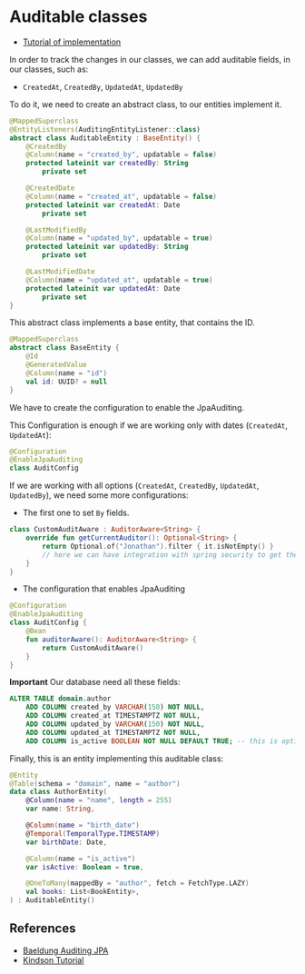 # Auditable classes

* [Tutorial of implementation](https://www.kindsonthegenius.com/auditing-in-spring-bootstep-by-step-tutorial/)

In order to track the changes in our classes, we can add auditable fields, in our classes, such as:

- `CreatedAt`, `CreatedBy`, `UpdatedAt`, `UpdatedBy`

To do it, we need to create an abstract class, to our entities implement it.

```kotlin
@MappedSuperclass
@EntityListeners(AuditingEntityListener::class)
abstract class AuditableEntity : BaseEntity() {
    @CreatedBy
    @Column(name = "created_by", updatable = false)
    protected lateinit var createdBy: String
        private set

    @CreatedDate
    @Column(name = "created_at", updatable = false)
    protected lateinit var createdAt: Date
        private set

    @LastModifiedBy
    @Column(name = "updated_by", updatable = true)
    protected lateinit var updatedBy: String
        private set

    @LastModifiedDate
    @Column(name = "updated_at", updatable = true)
    protected lateinit var updatedAt: Date
        private set
}
```

This abstract class implements a base entity, that contains the ID.

```kotlin
@MappedSuperclass
abstract class BaseEntity {
    @Id
    @GeneratedValue
    @Column(name = "id")
    val id: UUID? = null
}
```

We have to create the configuration to enable the JpaAuditing.

This Configuration is enough if we are working only with dates (`CreatedAt`, `UpdatedAt`):

```kotlin
@Configuration
@EnableJpaAuditing
class AuditConfig
```

If we are working with all options (`CreatedAt`, `CreatedBy`, `UpdatedAt`, `UpdatedBy`), we need some more
configurations:

- The first one to set `By` fields.

```kotlin
class CustomAuditAware : AuditorAware<String> {
    override fun getCurrentAuditor(): Optional<String> {
        return Optional.of("Jonathan").filter { it.isNotEmpty() }
        // here we can have integration with spring security to get the connected user
    }
}
```

- The configuration that enables JpaAuditing

```kotlin
@Configuration
@EnableJpaAuditing
class AuditConfig {
    @Bean
    fun auditorAware(): AuditorAware<String> {
        return CustomAuditAware()
    }
}
```

**Important**
Our database need all these fields:

```sql
ALTER TABLE domain.author
    ADD COLUMN created_by VARCHAR(150) NOT NULL,
    ADD COLUMN created_at TIMESTAMPTZ NOT NULL,
    ADD COLUMN updated_by VARCHAR(150) NOT NULL,
    ADD COLUMN updated_at TIMESTAMPTZ NOT NULL,
    ADD COLUMN is_active BOOLEAN NOT NULL DEFAULT TRUE; -- this is optional
```

Finally, this is an entity implementing this auditable class:

```kotlin
@Entity
@Table(schema = "domain", name = "author")
data class AuthorEntity(
    @Column(name = "name", length = 255)
    var name: String,

    @Column(name = "birth_date")
    @Temporal(TemporalType.TIMESTAMP)
    var birthDate: Date,

    @Column(name = "is_active")
    var isActive: Boolean = true,

    @OneToMany(mappedBy = "author", fetch = FetchType.LAZY)
    val books: List<BookEntity>,
) : AuditableEntity()
```

## References

- [Baeldung Auditing JPA](https://www.baeldung.com/database-auditing-jpa)
- [Kindson Tutorial](https://www.kindsonthegenius.com/auditing-in-spring-bootstep-by-step-tutorial/)